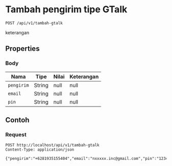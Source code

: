 # Tambah pengirim tipe GTalk
```http
POST /api/v1/tambah-gtalk
```
keterangan
## Properties
### Body
Nama | Tipe | Nilai | Keterangan
--- | --- | --- | ---
<code>pengirim</code> | String | null | null
<code>email</code> | String | null | null
<code>pin</code> | String | null | null
## Contoh
### Request
```http
POST http://localhost/api/v1/tambah-gtalk
Content-Type: application/json

{"pengirim":"+6281935155404","email":"nxxxxx.inc@gmail.com","pin":"1234"}


```
